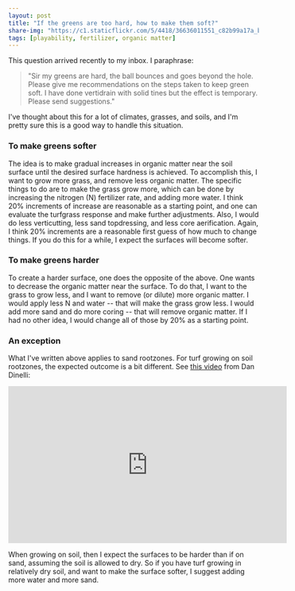 ```yaml
---
layout: post
title: "If the greens are too hard, how to make them soft?"
share-img: "https://c1.staticflickr.com/5/4418/36636011551_c82b99a17a_b_d.jpg"
tags: [playability, fertilizer, organic matter]
---
```


This question arrived recently to my inbox. I paraphrase:

> "Sir my greens are hard, the ball bounces and goes beyond the hole. Please give me recommendations on the steps taken to keep green soft. I have done vertidrain with solid tines but the effect is temporary. Please send suggestions."

I've thought about this for a lot of climates, grasses, and soils, and I'm pretty sure this is a good way to handle this situation.

### To make greens softer

The idea is to make gradual increases in organic matter near the soil surface until the desired surface hardness is achieved. To accomplish this, I want to grow more grass, and remove less organic matter. The specific things to do are to make the grass grow more, which can be done by increasing the nitrogen (N) fertilizer rate, and adding more water. I think 20% increments of increase are reasonable as a starting point, and one can evaluate the turfgrass response and make further adjustments. Also, I would do less verticutting, less sand topdressing, and less core aerification. Again, I think 20% increments are a reasonable first guess of how much to change things. If you do this for a while, I expect the surfaces will become softer.

### To make greens harder

To create a harder surface, one does the opposite of the above. One wants to decrease the organic matter near the surface. To do that, I want to the grass to grow less, and I want to remove (or dilute) more organic matter. I would apply less N and water -- that will make the grass grow less. I would add more sand and do more coring -- that will remove organic matter. If I had no other idea, I would change all of those by 20% as a starting point. 

### An exception

What I've written above applies to sand rootzones. For turf growing on soil rootzones, the expected outcome is a bit different. See [this video](https://youtu.be/r1LV77z_Ziw) from Dan Dinelli:

<iframe width="560" height="315" src="https://www.youtube.com/embed/r1LV77z_Ziw?rel=0" frameborder="0" allow="autoplay; encrypted-media" allowfullscreen></iframe>

When growing on soil, then I expect the surfaces to be harder than if on sand, assuming the soil is allowed to dry. So if you have turf growing in relatively dry soil, and want to make the surface softer, I suggest adding more water and more sand.



